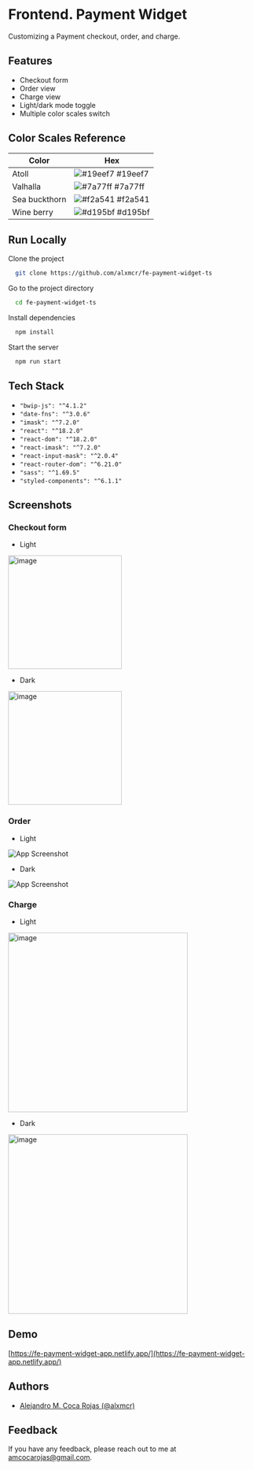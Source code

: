 # Frontend. Payment Widget

Customizing a Payment checkout, order, and charge.

## Features

- Checkout form
- Order view
- Charge view
- Light/dark mode toggle
- Multiple color scales switch

## Color Scales Reference

| Color         | Hex                                                              |
| ------------- | ---------------------------------------------------------------- |
| Atoll         | ![#19eef7](https://via.placeholder.com/10/19eef7?text=+) #19eef7 |
| Valhalla      | ![#7a77ff](https://via.placeholder.com/10/7a77ff?text=+) #7a77ff |
| Sea buckthorn | ![#f2a541](https://via.placeholder.com/10/f2a541?text=+) #f2a541 |
| Wine berry    | ![#d195bf](https://via.placeholder.com/10/00b48a?text=+) #d195bf |

## Run Locally

Clone the project

```bash
  git clone https://github.com/alxmcr/fe-payment-widget-ts
```

Go to the project directory

```bash
  cd fe-payment-widget-ts
```

Install dependencies

```bash
  npm install
```

Start the server

```bash
  npm run start
```

## Tech Stack

- `"bwip-js": "^4.1.2"`
- `"date-fns": "^3.0.6"`
- `"imask": "^7.2.0"`
- `"react": "^18.2.0"`
- `"react-dom": "^18.2.0"`
- `"react-imask": "^7.2.0"`
- `"react-input-mask": "^2.0.4"`
- `"react-router-dom": "^6.21.0"`
- `"sass": "^1.69.5"`
- `"styled-components": "^6.1.1"`

## Screenshots

### Checkout form

- Light

<img width="231" alt="image" src="https://github.com/alxmcr/fe-payment-widget-ts/assets/8689897/d0d0c8e6-cc0a-4337-bd3d-2d45daa2b10c">

- Dark

<img width="231" alt="image" src="https://github.com/alxmcr/fe-payment-widget-ts/assets/8689897/47a9282e-a492-4dbc-aec7-61a4cd6cf875">

### Order

- Light

![App Screenshot](https://via.placeholder.com/468x300?text=App+Screenshot+Here)

- Dark

![App Screenshot](https://via.placeholder.com/468x300?text=App+Screenshot+Here)

### Charge

- Light

<img width="365" alt="image" src="https://github.com/alxmcr/fe-payment-widget-ts/assets/8689897/180da490-14f5-479d-8807-c242d6edf340">

- Dark

<img width="365" alt="image" src="https://github.com/alxmcr/fe-payment-widget-ts/assets/8689897/3642e92b-c119-488e-800d-232f76611c2d">

## Demo

[https://fe-payment-widget-app.netlify.app/](https://fe-payment-widget-app.netlify.app/)

## Authors

- [Alejandro M. Coca Rojas (@alxmcr)](https://www.github.com/alxmcr)

## Feedback

If you have any feedback, please reach out to me at amcocarojas@gmail.com.
